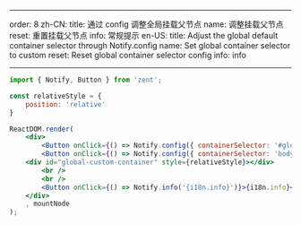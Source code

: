 
---
order: 8
zh-CN:
	title: 通过 config 调整全局挂载父节点
	name: 调整挂载父节点
  reset: 重置挂载父节点
	info: 常规提示
en-US:
	title: Adjust the global default container selector through Notify.config
	name: Set global container selector to custom
  reset: Reset global container selector config
	info: info

---

```jsx
import { Notify, Button } from 'zent';

const relativeStyle = {
	position: 'relative'
}

ReactDOM.render(
	<div>
		<Button onClick={() => Notify.config({ containerSelector: '#global-custom-container' })}>{i18n.name}</Button>
		<Button onClick={() => Notify.config({ containerSelector: 'body' })}>{i18n.reset}</Button>
    <div id="global-custom-container" style={relativeStyle}></div>
		<br />
		<br />
		<Button onClick={() => Notify.info('{i18n.info}')}>{i18n.info}</Button>
	</div>
	, mountNode
);

```